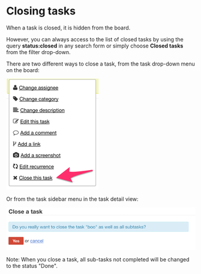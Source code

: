 Closing tasks
=============

When a task is closed, it is hidden from the board.

However, you can always access to the list of closed tasks by using the query **status:closed** in any search form or simply choose **Closed tasks** from the filter drop-down.

There are two different ways to close a task, from the task drop-down menu on the board:

![Close a task from drop-down menu](../screenshots/menu-close-task.png)

Or from the task sidebar menu in the task detail view:

![Close task](../screenshots/closing-tasks.png)

Note: When you close a task, all sub-tasks not completed will be changed to the status "Done".
